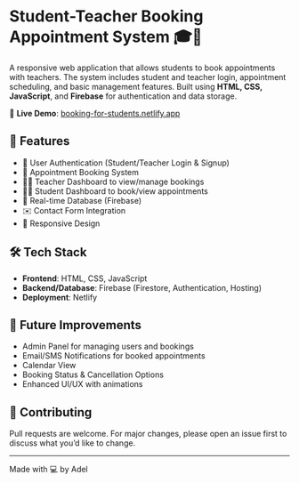# Student-Teacher Booking Appointment System 🎓📅

A responsive web application that allows students to book appointments with teachers. The system includes student and teacher login, appointment scheduling, and basic management features. Built using **HTML, CSS, JavaScript**, and **Firebase** for authentication and data storage.

🔗 **Live Demo**: [booking-for-students.netlify.app](https://booking-for-students.netlify.app/)

## 🚀 Features

- 🔐 User Authentication (Student/Teacher Login & Signup)
- 📅 Appointment Booking System
- 🧑‍🏫 Teacher Dashboard to view/manage bookings
- 🧑‍🎓 Student Dashboard to book/view appointments
- 💾 Real-time Database (Firebase)
- ✉️ Contact Form Integration
- 📱 Responsive Design

## 🛠️ Tech Stack

- **Frontend**: HTML, CSS, JavaScript
- **Backend/Database**: Firebase (Firestore, Authentication, Hosting)
- **Deployment**: Netlify




## 🧠 Future Improvements

- Admin Panel for managing users and bookings
- Email/SMS Notifications for booked appointments
- Calendar View
- Booking Status & Cancellation Options
- Enhanced UI/UX with animations

## 🤝 Contributing

Pull requests are welcome. For major changes, please open an issue first to discuss what you’d like to change.


---

Made with 💻 by Adel


